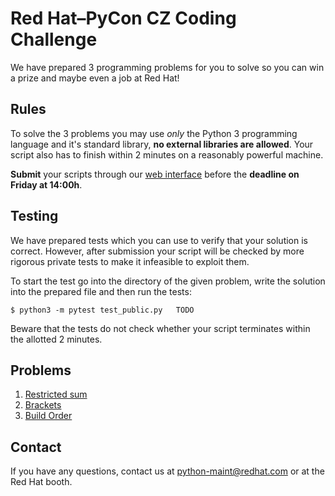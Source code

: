 # Red Hat–PyCon CZ Coding Challenge

We have prepared 3 programming problems for you to solve so you can win a prize and maybe even a job at Red Hat!

## Rules

To solve the 3 problems you may use *only* the Python 3 programming language and it's standard library, __no external libraries are allowed__. Your script also has to finish within 2 minutes on a reasonably powerful machine.

**Submit** your scripts through our [web interface](https://pyconcz.fedoralovespython.org/) before the **deadline on Friday at 14:00h**.

## Testing

We have prepared tests which you can use to verify that your solution is correct. However, after submission your script will be checked by more rigorous private tests to make it infeasible to exploit them.

To start the test go into the directory of the given problem, write the solution into the prepared file and then run the tests:

    $ python3 -m pytest test_public.py   TODO

Beware that the tests do not check whether your script terminates within the allotted 2 minutes.

## Problems

1. [Restricted sum](level1-restricted-sum/README.md)
2. [Brackets](level2-brackets/README.md)
3. [Build Order](level3-dependencies/README.md)

## Contact

If you have any questions, contact us at python-maint@redhat.com or at the Red Hat booth.
